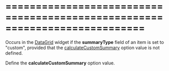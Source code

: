 ===========================================================================
===========================================================================

<!--shortDescription-->
Occurs in the [DataGrid](/Documentation/ApiReference/UI_Widgets/dxDataGrid/) widget if the **summaryType** field of an item is set to "custom", provided that the [calculateCustomSummary](/Documentation/ApiReference/UI_Widgets/dxDataGrid/Configuration/summary/#calculateCustomSummary) option value is not defined.
<!--/shortDescription-->

<!--fullDescription-->
Define the **calculateCustomSummary** option value.
<!--/fullDescription-->
